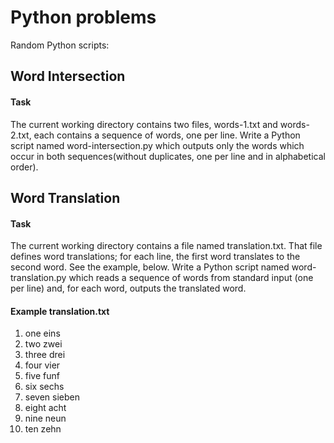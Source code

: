 # Python problems
Random Python scripts:

## Word Intersection
#### Task
The current working directory contains two files, words-1.txt and words-2.txt, each contains a sequence of words, one per line. Write a Python script named word-intersection.py which outputs only the words which occur in both sequences(without duplicates, one per line and in alphabetical order).

## Word Translation
#### Task
The current working directory contains a file named translation.txt. That file defines word translations; for each line,
the first word translates to the second word. See the example, below.
Write a Python script named word-translation.py which reads a sequence of words from standard input (one per line) and,
for each word, outputs the translated word.
#### Example translation.txt

1) one eins
2) two zwei
3) three drei
4) four vier
5) five funf
6) six sechs
7) seven sieben
8) eight acht
9) nine neun
10) ten zehn
